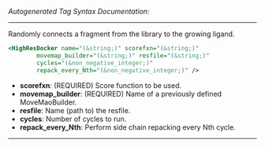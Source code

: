 <!-- THIS IS AN AUTOGENERATED FILE: Don't edit it directly, instead change the schema definition in the code itself. -->

_Autogenerated Tag Syntax Documentation:_

---
Randomly connects a fragment from the library to the growing ligand.

```xml
<HighResDocker name="(&string;)" scorefxn="(&string;)"
        movemap_builder="(&string;)" resfile="(&string;)"
        cycles="(&non_negative_integer;)"
        repack_every_Nth="(&non_negative_integer;)" />
```

-   **scorefxn**: (REQUIRED) Score function to be used.
-   **movemap_builder**: (REQUIRED) Name of a previously defined MoveMaoBuilder.
-   **resfile**: Name (path to) the resfile.
-   **cycles**: Number of cycles to run.
-   **repack_every_Nth**: Perform side chain repacking every Nth cycle.

---

